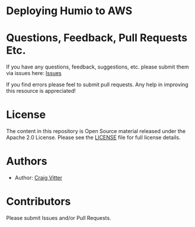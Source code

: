 # Deploying Humio to AWS



# Questions, Feedback, Pull Requests Etc.

If you have any questions, feedback, suggestions, etc. please submit them via issues here: [Issues](issues)

If you find errors please feel to submit pull requests. Any help in improving this resource is appreciated!

# License
The content in this repository is Open Source material released under the Apache 2.0 License. Please see the [LICENSE](LICENSE) file for full license details.

# Authors
* Author: [Craig Vitter](https://github.com/cvitter)

# Contributors 
Please submit Issues and/or Pull Requests.
